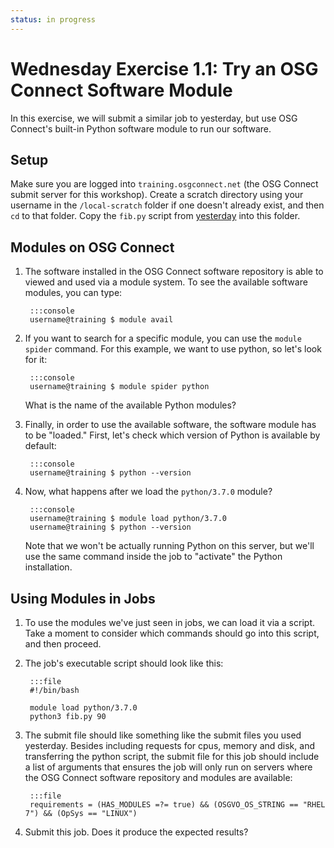```yaml
---
status: in progress
---
```


<style type="text/css"> pre em { font-style: normal; background-color: yellow; } pre strong { font-style: normal; font-weight: bold; color: \#008; } </style>

Wednesday Exercise 1.1: Try an OSG Connect Software Module
=========================================================

In this exercise, we will submit a similar job to yesterday, but use OSG Connect's built-in Python software module to run our software. 

Setup
-----

Make sure you are logged into `training.osgconnect.net` (the OSG Connect submit server for this workshop). Create a scratch directory using your username in the `/local-scratch` folder if one doesn't already exist, and then `cd` to that folder. Copy the `fib.py` script from [yesterday](/materials/day2/part4-ex1-python-built) into this folder. 

Modules on OSG Connect
----------------------

1. The software installed in the OSG Connect software repository is able to viewed and used via a module system. To see the available software modules, you can type: 

		:::console
		username@training $ module avail

1. If you want to search for a specific module, you can use the `module spider` command. For this example, we want to use python, so let's look for it: 

		:::console
		username@training $ module spider python

	What is the name of the available Python modules? 

1. Finally, in order to use the available software, the software module has to be "loaded." First, let's check which version of Python is available by default: 

		:::console
		username@training $ python --version

1. Now, what happens after we load the `python/3.7.0` module?

		:::console
		username@training $ module load python/3.7.0
		username@training $ python --version

	Note that we won't be actually running Python on this server, but we'll use the same command inside the job to "activate" the Python installation. 

Using Modules in Jobs
---------------------

1. To use the modules we've just seen in jobs, we can load it via a script. Take a moment to consider which commands should go into this script, and then proceed. 

1. The job's executable script should look like this: 

		:::file
		#!/bin/bash
		
		module load python/3.7.0
		python3 fib.py 90

1. The submit file should like something like the submit files you used yesterday. Besides including requests for cpus, memory and disk, and transferring the python script, the submit file for this job should include a list of arguments that ensures the job will only run on servers where the OSG Connect software repository and modules are available:

		:::file
		requirements = (HAS_MODULES =?= true) && (OSGVO_OS_STRING == "RHEL 7") && (OpSys == "LINUX")

1. Submit this job. Does it produce the expected results? 